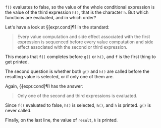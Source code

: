 `f()` evaluates to false, so the value of the whole conditional expression is the value of the third expression `h()`, that is the character `h`. But which functions are evaluated, and in which order?

Let's have a look at §[expr.cond]¶1 in the standard:

> Every value computation and side effect associated with the first expression is sequenced before every value computation and side effect associated with the second or third expression.

This means that `f()` completes before `g()` or `h()`, and `f` is the first thing to get printed.

The second question is whether both `g()` and `h()` are called before the resulting value is selected, or if only one of them are.

Again, §[expr.cond]¶1 has the answer:

> Only one of the second and third expressions is evaluated.

Since `f()` evaluated to false, `h()` is selected, `h()`, and `h` is printed. `g()` is never called.

Finally, on the last line, the value of `result`, `h` is printed.